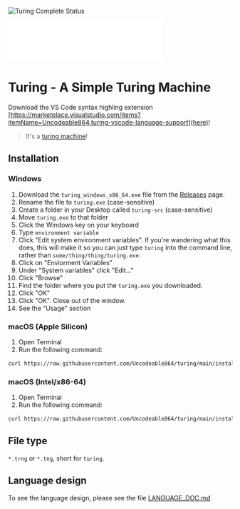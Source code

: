 ![Turing Complete Status](https://img.shields.io/badge/turing%20complete-complete-green?style=for-the-badge)

![Turing Logo](assets/turing_fully_transparent_white_logo.png)

# Turing - A Simple Turing Machine

Download the VS Code syntax highling extension [https://marketplace.visualstudio.com/items?itemName=Uncodeable864.turing-vscode-language-support](here)!

> It's a [turing machine](https://en.wikipedia.org/wiki/Turing_machine)!

## Installation

### Windows

1. Download the `turing_windows_x86_64.exe` file from the [Releases](https://github.com/Uncodeable864/turing/releases) page.
1. Rename the file to `turing.exe` (case-sensitive)
1. Create a folder in your Desktop called `turing-src` (case-sensitive)
1. Move `turing.exe` to that folder
1. Click the Windows key on your keyboard
1. Type `environment variable`
1. Click "Edit system environment variables". If you're wandering what this does, this will make it so you can just type `turing` into the command line, rather than `some/thing/thing/turing.exe`.
1. Click on "Enviorment Variables"
1. Under "System variables" click "Edit..."
1. Click "Browse"
1. Find the folder where you put the `turing.exe` you downloaded.
1. Click "OK"
1. Click "OK". Close out of the window.
1. See the "Usage" section

### macOS (Apple Silicon)

1. Open Terminal
2. Run the following command:

```bash
curl https://raw.githubusercontent.com/Uncodeable864/turing/main/install/apple_m1.sh | bash
```

### macOS (Intel/x86-64)

1. Open Terminal
2. Run the following command:

```bash
curl https://raw.githubusercontent.com/Uncodeable864/turing/main/install/apple_intel.sh | bash
```

## File type

`*.trng` or `*.tng`, short for `turing`.

## Language design

To see the language design, please see the file [LANGUAGE_DOC.md](LANGUAGE_DOC.md)
